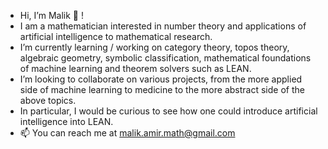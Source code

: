- Hi, I’m Malik 👋 !
- I am a mathematician interested in number theory and applications of artificial intelligence to mathematical research. 
- I’m currently learning / working on category theory, topos theory, algebraic geometry, symbolic classification, mathematical foundations of machine learning and theorem solvers such as LEAN.
- I’m looking to collaborate on various projects, from the more applied side of machine learning to medicine to the more abstract side of the above topics. 
- In particular, I would be curious to see how one could introduce artificial intelligence into LEAN.
- 📫 You can reach me at malik.amir.math@gmail.com 

<!---
malik-amir/malik-amir is a ✨ special ✨ repository because its `README.md` (this file) appears on your GitHub profile.
You can click the Preview link to take a look at your changes.
--->
